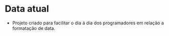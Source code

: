 # Data atual

* Projeto criado para facilitar o dia á dia dos programadores em relação a formatação de data.
